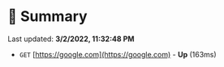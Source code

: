 # 📖 Summary
Last updated: **3/2/2022, 11:32:48 PM**

- `GET` [https://google.com](https://google.com) - **Up** (163ms)

